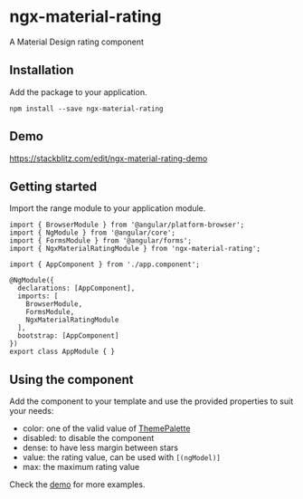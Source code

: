 # ngx-material-rating

A Material Design rating component

## Installation

Add the package to your application.

```
npm install --save ngx-material-rating
```

## Demo

https://stackblitz.com/edit/ngx-material-rating-demo

## Getting started

Import the range module to your application module.

```
import { BrowserModule } from '@angular/platform-browser';
import { NgModule } from '@angular/core';
import { FormsModule } from '@angular/forms';
import { NgxMaterialRatingModule } from 'ngx-material-rating';

import { AppComponent } from './app.component';

@NgModule({
  declarations: [AppComponent],
  imports: [
    BrowserModule,
    FormsModule,
    NgxMaterialRatingModule
  ],
  bootstrap: [AppComponent]
})
export class AppModule { }
```

## Using the component

Add the component to your template and use the provided properties to suit your needs:

- color: one of the valid value of [ThemePalette](https://github.com/angular/components/blob/c4b7604838896daf473f92c4ce4354e425db1148/src/material/core/common-behaviors/color.ts#L30)
- disabled: to disable the component
- dense: to have less margin between stars
- value: the rating value, can be used with `[(ngModel)]`
- max: the maximum rating value

Check the [demo](https://stackblitz.com/edit/ngx-material-rating-demo) for more examples.
